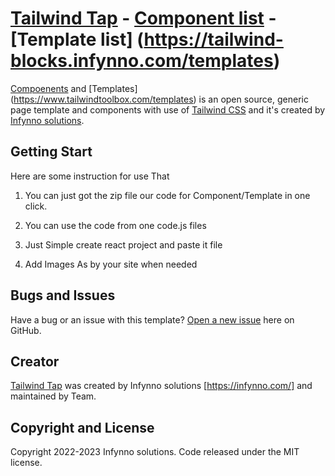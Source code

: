 # [Tailwind Tap](https://tailwind-blocks.infynno.com/) - [Component list](https://www.tailwindtoolbox.com/components) - [Template list] (https://tailwind-blocks.infynno.com/templates)

[Compoenents](https://www.tailwindtoolbox.com/components) and [Templates] (https://www.tailwindtoolbox.com/templates) is an open source, generic page template and components with use of [Tailwind CSS](https://tailwindcss.com/) and it's created by [Infynno solutions](https://infynno.com/).

## Getting Start

Here are some instruction for use That

1. You can just got the zip file our code for Component/Template in one click.

2. You can use the code from one code.js files

3. Just Simple create react project and paste it file

4. Add Images As by your site when needed

## Bugs and Issues

Have a bug or an issue with this template? [Open a new issue](https://github.com/infynno-solutions/tailwind-toolkit/issues) here on GitHub.

## Creator

[Tailwind Tap](https://tailwind-blocks.infynno.com/) was created by Infynno solutions [https://infynno.com/] and maintained by Team.

## Copyright and License

Copyright 2022-2023 Infynno solutions. Code released under the MIT license.
